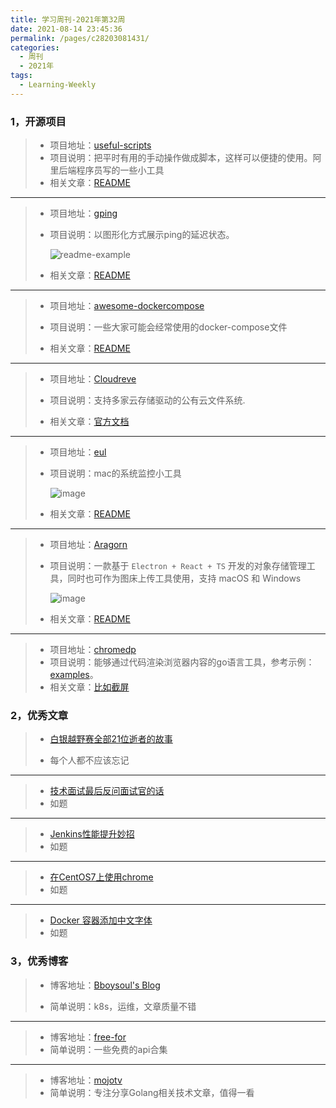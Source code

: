 ```yaml
---
title: 学习周刊-2021年第32周
date: 2021-08-14 23:45:36
permalink: /pages/c28203081431/
categories:
  - 周刊
  - 2021年
tags:
  - Learning-Weekly
---
```



### **1，开源项目**

> - 项目地址：[useful-scripts](https://github.com/oldratlee/useful-scripts)
> - 项目说明：把平时有用的手动操作做成脚本，这样可以便捷的使用。阿里后端程序员写的一些小工具
> - 相关文章：[README](https://github.com/oldratlee/useful-scripts/blob/dev-2.x/README.md)

---

> - 项目地址：[gping](https://github.com/orf/gping)
>
> - 项目说明：以图形化方式展示ping的延迟状态。
>
>   ![readme-example](http://t.eryajf.net/imgs/2021/09/8901cef9e077269d.gif)
>
> - 相关文章：[README](https://github.com/orf/gping/blob/master/readme.md)

---

> - 项目地址：[awesome-dockercompose](https://github.com/bboysoulcn/awesome-dockercompose)
>
> - 项目说明：一些大家可能会经常使用的docker-compose文件
>
> - 相关文章：[README](https://github.com/bboysoulcn/awesome-dockercompose/blob/master/README.md)

---

> - 项目地址：[Cloudreve](https://github.com/cloudreve/Cloudreve)
>- 项目说明：支持多家云存储驱动的公有云文件系统.
> 
>- 相关文章：[官方文档](https://docs.cloudreve.org/)

---

> - 项目地址：[eul](https://github.com/gao-sun/eul)
>
> - 项目说明：mac的系统监控小工具
>
>   ![image](http://t.eryajf.net/imgs/2021/09/b90f43d7f3ab4256.jpg)
>
> - 相关文章：[README](https://github.com/gao-sun/eul/blob/master/README.md)

---

> - 项目地址：[Aragorn](https://github.com/njzydark/Aragorn)
>
> - 项目说明：一款基于 `Electron + React + TS` 开发的对象存储管理工具，同时也可作为图床上传工具使用，支持 macOS 和 Windows
>
>   ![image](http://t.eryajf.net/imgs/2021/09/11b32b29528f0d20.jpg)
>
> - 相关文章：[README](https://github.com/njzydark/Aragorn/blob/master/README.md)

---

> - 项目地址：[chromedp](https://github.com/chromedp/chromedp)
> - 项目说明：能够通过代码渲染浏览器内容的go语言工具，参考示例：[examples](https://github.com/chromedp/examples)。
> - 相关文章：[比如截屏](https://github.com/chromedp/examples/tree/master/screenshot)

### **2，优秀文章**

> -   [白银越野赛全部21位逝者的故事](https://github.com/yihong0618/running_page/issues/135)
>
> - 每个人都不应该忘记

----

>  -  [技术面试最后反问面试官的话](https://github.com/yifeikong/reverse-interview-zh?utm_campaign=explore-email&utm_medium=email&utm_source=newsletter&utm_term=daily)
>- 如题

---

> - [Jenkins性能提升妙招](http://ijyun.github.io/2016/09/06/jenkins-performance-hints.html)
> - 如题

---

> -  [在CentOS7上使用chrome](https://www.jianshu.com/p/b5f3025b5cdd)
> -  如题

---

> -  [Docker 容器添加中文字体](https://blog.csdn.net/jiaobuchong/article/details/108891406)
> -  如题

### **3，优秀博客**

> - 博客地址：[Bboysoul's Blog](https://www.bboy.app/)
>
> - 简单说明：k8s，运维，文章质量不错

----

> - 博客地址：[free-for](https://free-for.dev/)
> - 简单说明：一些免费的api合集

---

> - 博客地址：[mojotv](https://mojotv.cn/)
> - 简单说明：专注分享Golang相关技术文章，值得一看